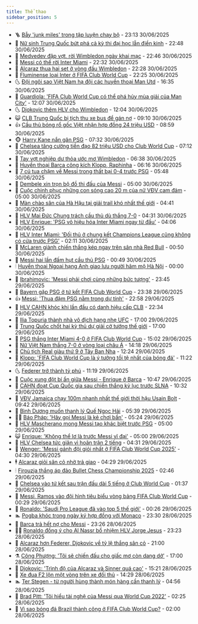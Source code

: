 ```yaml
---
title: Thể thao
sidebar_position: 5
---
```


<!-- vnexpress-the-thao:START -->
- 🪜 [Bẫy &#39;junk miles&#39; trong tập luyện chạy bộ](https://vnexpress.net/bay-junk-miles-trong-tap-luyen-chay-bo-4908443.html) - 23:13 30/06/2025
- 🦩 [Nữ sinh Trung Quốc bứt phá cả kỳ thi đại học lẫn điền kinh](https://vnexpress.net/nu-sinh-trung-quoc-but-pha-ca-ky-thi-dai-hoc-lan-dien-kinh-4908440.html) - 22:48 30/06/2025
- 🧰 [Medvedev đập vợt, rời Wimbledon ngày khai mạc](https://vnexpress.net/medvedev-dap-vot-roi-wimbledon-ngay-khai-mac-4908439.html) - 22:46 30/06/2025
- 🤗 [Messi có thể rời Inter Miami](https://vnexpress.net/messi-co-the-roi-inter-miami-4908438.html) - 22:32 30/06/2025
- 🥳 [Alcaraz thua hai set ở vòng đầu Wimbledon](https://vnexpress.net/alcaraz-thua-hai-set-o-vong-dau-wimbledon-4908437.html) - 22:28 30/06/2025
- 🦣 [Fluminense loại Inter ở FIFA Club World Cup](https://vnexpress.net/fluminense-loai-inter-o-fifa-club-world-cup-4908436.html) - 22:25 30/06/2025
- 🌜 [Đội ngôi sao Việt Nam hạ đội các huyền thoại Man Utd](https://vnexpress.net/doi-ngoi-sao-viet-nam-ha-doi-cac-huyen-thoai-man-utd-4908419.html) - 16:35 30/06/2025
- 🫶 [Guardiola: &#39;FIFA Club World Cup có thể phá hủy mùa giải của Man City&#39;](https://vnexpress.net/guardiola-fifa-club-world-cup-co-the-pha-huy-mua-giai-cua-man-city-4908371.html) - 12:07 30/06/2025
- 🌜 [Djokovic thêm HLV cho Wimbledon](https://vnexpress.net/djokovic-them-hlv-cho-wimbledon-4908323.html) - 12:04 30/06/2025
- 😺 [CLB Trung Quốc bị tịch thu xe bus để gán nợ](https://vnexpress.net/clb-trung-quoc-bi-tich-thu-xe-bus-de-gan-no-4908292.html) - 09:10 30/06/2025
- 👍 [Cầu thủ bóng rổ gốc Việt nhận hợp đồng 24 triệu USD](https://vnexpress.net/cau-thu-bong-ro-goc-viet-nhan-hop-dong-24-trieu-usd-4908238.html) - 08:59 30/06/2025
- 🐵 [Harry Kane nắn gân PSG](https://vnexpress.net/harry-kane-nan-gan-psg-4908034.html) - 07:32 30/06/2025
- 💫 [Chelsea tăng cường tiền đạo 82 triệu USD cho Club World Cup](https://vnexpress.net/chelsea-tang-cuong-tien-dao-82-trieu-usd-cho-club-world-cup-4908063.html) - 07:12 30/06/2025
- 🦆 [Tay vợt nghiệp dư thỏa ước mơ Wimbledon](https://vnexpress.net/tay-vot-nghiep-du-thoa-uoc-mo-wimbledon-4908174.html) - 06:38 30/06/2025
- 🙉 [Huyền thoại Barca công kích Klopp, Raphinha](https://vnexpress.net/huyen-thoai-barca-cong-kich-klopp-raphinha-4907984.html) - 06:16 30/06/2025
- 📝 [7 cú tua chậm về Messi trong thất bại 0-4 trước PSG](https://vnexpress.net/7-cu-tua-cham-ve-messi-trong-that-bai-0-4-truoc-psg-4908161.html) - 05:48 30/06/2025
- 💯 [Dembele xin trọn bộ đồ thi đấu của Messi](https://vnexpress.net/dembele-xin-tron-bo-do-thi-dau-cua-messi-4908006.html) - 05:00 30/06/2025
- 🌈 [Cuộc chinh phục những con sóng cao 20 m của nữ VĐV cam đảm](https://vnexpress.net/cuoc-chinh-phuc-nhung-con-song-cao-20-m-cua-nu-vdv-cam-dam-4907775.html) - 05:00 30/06/2025
- 🦩 [Màn chào sân của Hà Hậu tại giải trail khó nhất thế giới](https://vnexpress.net/man-chao-san-cua-ha-hau-tai-giai-trail-kho-nhat-the-gioi-4908081.html) - 04:41 30/06/2025
- 🐲 [HLV Mai Đức Chung trách cầu thủ dù thắng 7-0](https://vnexpress.net/hlv-mai-duc-chung-trach-cau-thu-du-thang-7-0-4907978.html) - 04:31 30/06/2025
- 🌁 [HLV Enrique: &#39;PSG vô hiệu hóa Inter Miami ngay từ đầu&#39;](https://vnexpress.net/hlv-enrique-psg-vo-hieu-hoa-inter-miami-ngay-tu-dau-4907866.html) - 04:06 30/06/2025
- 💯 [HLV Inter Miami: &#39;Đối thủ ở chung kết Champions League cũng không có cửa trước PSG&#39;](https://vnexpress.net/hlv-inter-miami-doi-thu-o-chung-ket-champions-league-cung-khong-co-cua-truoc-psg-4907926.html) - 02:11 30/06/2025
- 🌝 [McLaren giành chiến thắng kép ngay trên sân nhà Red Bull](https://vnexpress.net/mclaren-gianh-chien-thang-kep-ngay-tren-san-nha-red-bull-4907889.html) - 00:50 30/06/2025
- 🤖 [Messi hai lần đấm hụt cầu thủ PSG](https://vnexpress.net/messi-hai-lan-dam-hut-cau-thu-psg-4907873.html) - 00:49 30/06/2025
- 🕯 [Huyền thoại Ngoại hạng Anh giao lưu người hâm mộ Hà Nội](https://vnexpress.net/huyen-thoai-ngoai-hang-anh-giao-luu-nguoi-ham-mo-ha-noi-4907848.html) - 00:00 30/06/2025
- 🧰 [Ibrahimovic: &#39;Messi phải chơi cùng những bức tượng&#39;](https://vnexpress.net/ibrahimovic-messi-phai-choi-cung-nhung-buc-tuong-4907864.html) - 23:45 29/06/2025
- 🥳 [Bayern gặp PSG ở tứ kết FIFA Club World Cup](https://vnexpress.net/bayern-gap-psg-o-tu-ket-fifa-club-world-cup-4907869.html) - 23:38 29/06/2025
- 👍 [Messi: &#39;Thua đậm PSG nằm trong dự tính&#39;](https://vnexpress.net/messi-thua-dam-psg-nam-trong-du-tinh-4907861.html) - 22:58 29/06/2025
- 💪 [HLV CAHN khóc khi lần đầu có danh hiệu cấp CLB](https://vnexpress.net/hlv-cahn-khoc-khi-lan-dau-co-danh-hieu-cap-clb-4907858.html) - 22:34 29/06/2025
- 👹 [Ilia Topuria thành nhà vô địch hạng nhẹ UFC](https://vnexpress.net/ilia-topuria-thanh-nha-vo-dich-hang-nhe-ufc-4907741.html) - 17:00 29/06/2025
- 🧰 [Trung Quốc chốt hai kỳ thủ dự giải cờ tướng thế giới](https://vnexpress.net/trung-quoc-chot-hai-ky-thu-du-giai-co-tuong-the-gioi-4907806.html) - 17:00 29/06/2025
- 🚀 [PSG thắng Inter Miami 4-0 ở FIFA Club World Cup](https://vnexpress.net/psg-thang-inter-miami-4-0-o-fifa-club-world-cup-4907836-tong-thuat.html) - 15:02 29/06/2025
- 🎃 [Nữ Việt Nam thắng 7-0 ở vòng loại châu Á](https://vnexpress.net/nu-viet-nam-thang-7-0-o-vong-loai-chau-a-4907832.html) - 14:18 29/06/2025
- 🧰 [Chủ tịch Real giàu thứ 9 ở Tây Ban Nha](https://vnexpress.net/chu-tich-real-giau-thu-9-o-tay-ban-nha-4907660.html) - 12:24 29/06/2025
- 👀 [Klopp: &#39;FIFA Club World Cup là ý tưởng tồi tệ nhất của bóng đá&#39;](https://vnexpress.net/klopp-fifa-club-world-cup-la-y-tuong-toi-te-nhat-cua-bong-da-4907620.html) - 11:22 29/06/2025
- 🌜 [Federer trở thành tỷ phú](https://vnexpress.net/federer-tro-thanh-ty-phu-4907760.html) - 11:19 29/06/2025
- 🫶 [Cuộc xung đột bí ẩn giữa Messi - Enrique ở Barca](https://vnexpress.net/cuoc-xung-dot-bi-an-giua-messi-enrique-o-barca-4907774.html) - 10:47 29/06/2025
- 🦄 [CAHN đoạt Cup Quốc gia sau chiến thắng kỷ lục trước SLNA](https://vnexpress.net/slna-v-cahn-4907782.html) - 10:32 29/06/2025
- 🥳 [VĐV Jamaica chạy 100m nhanh nhất thế giới thời hậu Usain Bolt](https://vnexpress.net/vdv-jamaica-chay-100m-nhanh-nhat-the-gioi-thoi-hau-usain-bolt-4907749.html) - 09:42 29/06/2025
- 🐲 [Bình Dương muốn thanh lý Quế Ngọc Hải](https://vnexpress.net/binh-duong-muon-thanh-ly-que-ngoc-hai-4907598.html) - 05:39 29/06/2025
- 🧑‍🏫 [Báo Pháp: &#39;Hãy gọi Messi là kẻ chơi bẩn&#39;](https://vnexpress.net/bao-phap-hay-goi-messi-la-ke-choi-ban-4907698.html) - 05:24 29/06/2025
- 🤔 [HLV Mascherano mong Messi tạo khác biệt trước PSG](https://vnexpress.net/hlv-mascherano-mong-messi-tao-khac-biet-truoc-psg-4907696.html) - 05:00 29/06/2025
- 😺 [Enrique: &#39;Không thể lơ là trước Messi vĩ đại&#39;](https://vnexpress.net/enrique-khong-the-lo-la-truoc-messi-vi-dai-4907671.html) - 05:00 29/06/2025
- 💪 [HLV Chelsea tức giận vì hoãn trận 2 tiếng](https://vnexpress.net/hlv-chelsea-tuc-gian-vi-hoan-tran-2-tieng-4907688.html) - 04:31 29/06/2025
- 💼 [Wenger: &#39;Messi gánh đội giỏi nhất ở FIFA Club World Cup 2025&#39;](https://vnexpress.net/wenger-messi-ganh-doi-gioi-nhat-o-fifa-club-world-cup-2025-4907615.html) - 04:30 29/06/2025
- 🕴 [Alcaraz giỏi sân cỏ nhờ trả giao](https://vnexpress.net/alcaraz-gioi-san-co-nho-tra-giao-4907704.html) - 04:29 29/06/2025
- 🕯 [Firouzja thắng áp đảo Bullet Chess Championship 2025](https://vnexpress.net/firouzja-thang-ap-dao-bullet-chess-championship-2025-4907661.html) - 02:46 29/06/2025
- 📝 [Chelsea vào tứ kết sau trận đấu dài 5 tiếng ở Club World Cup](https://vnexpress.net/chelsea-vao-tu-ket-sau-tran-dau-dai-5-tieng-o-club-world-cup-4907628.html) - 01:37 29/06/2025
- 🧐 [Messi, Ramos vào đội hình tiêu biểu vòng bảng FIFA Club World Cup](https://vnexpress.net/messi-ramos-vao-doi-hinh-tieu-bieu-vong-bang-fifa-club-world-cup-4907616.html) - 00:29 29/06/2025
- 🙉 [Ronaldo: &#39;Saudi Pro League đã vào top 5 thế giới&#39;](https://vnexpress.net/ronaldo-saudi-pro-league-da-vao-top-5-the-gioi-4907621.html) - 00:26 29/06/2025
- 🏊 [Pogba khóc trong ngày ký hợp đồng với Monaco](https://vnexpress.net/pogba-khoc-trong-ngay-ky-hop-dong-voi-monaco-4907617.html) - 23:30 28/06/2025
- 🌊 [Barca trả hết nợ cho Messi](https://vnexpress.net/barca-tra-het-no-cho-messi-4907614.html) - 23:26 28/06/2025
- 👨‍🏫 [Ronaldo đồng ý cho Al Nassr bổ nhiệm HLV Jorge Jesus](https://vnexpress.net/ronaldo-dong-y-cho-al-nassr-bo-nhiem-hlv-jorge-jesus-4907610.html) - 23:23 28/06/2025
- 🥷 [Alcaraz hơn Federer, Djokovic về tỷ lệ thắng sân cỏ](https://vnexpress.net/alcaraz-hon-federer-djokovic-ve-ty-le-thang-san-co-4907564.html) - 21:00 28/06/2025
- ⚗️ [Công Phượng: &#39;Tôi sẽ chiến đấu cho giấc mơ còn dang dở&#39;](https://vnexpress.net/cong-phuong-toi-se-chien-dau-cho-giac-mo-con-dang-do-4907586.html) - 17:00 28/06/2025
- 🌮 [Djokovic: &#39;Trình độ của Alcaraz và Sinner quá cao&#39;](https://vnexpress.net/djokovic-trinh-do-cua-alcaraz-va-sinner-qua-cao-4907560.html) - 15:21 28/06/2025
- 🤩 [Xe đua F2 lộn một vòng trên xe đối thủ](https://vnexpress.net/xe-dua-f2-lon-mot-vong-tren-xe-doi-thu-4907584.html) - 14:29 28/06/2025
- 🏊 [Ter Stegen - từ người hùng thành món hàng cần thanh lý](https://vnexpress.net/ter-stegen-tu-nguoi-hung-thanh-mon-hang-can-thanh-ly-4907471.html) - 04:56 28/06/2025
- 🐎 [Brad Pitt: &#39;Tôi hiểu tài nghệ của Messi qua World Cup 2022&#39;](https://vnexpress.net/brad-pitt-toi-hieu-tai-nghe-cua-messi-qua-world-cup-2022-4907395.html) - 02:25 28/06/2025
- 💫 [Vì sao bóng đá Brazil thành công ở FIFA Club World Cup?](https://vnexpress.net/vi-sao-bong-da-brazil-thanh-cong-o-fifa-club-world-cup-4907229.html) - 02:00 28/06/2025<!-- vnexpress-the-thao:END -->
